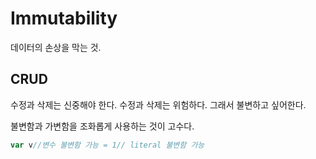 # Immutability
데이터의 손상을 막는 것.
## CRUD
수정과 삭제는 신중해야 한다.
수정과 삭제는 위험하다.
그래서 불변하고 싶어한다.

불변함과 가변함을 조화롭게 사용하는 것이 고수다.

```js
var v//변수 불변함 가능 = 1// literal 불변함 가능
```

